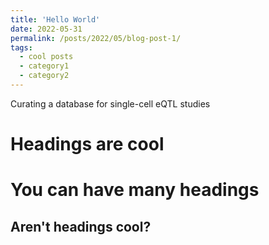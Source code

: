 ```yaml
---
title: 'Hello World'
date: 2022-05-31
permalink: /posts/2022/05/blog-post-1/
tags:
  - cool posts
  - category1
  - category2
---
```


Curating a database for single-cell eQTL studies

Headings are cool
======

You can have many headings
======

Aren't headings cool?
------
